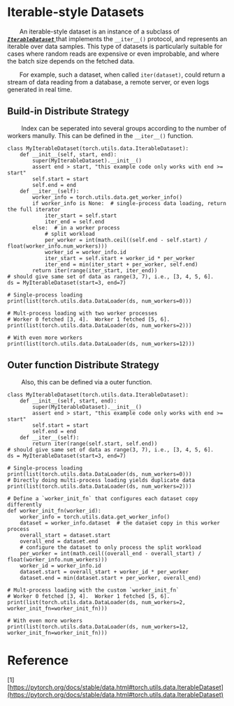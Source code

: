# Iterable-style Datasets

&ensp;&ensp;&ensp;&ensp;An iterable-style dataset is an instance of a subclass of [ <b>_`IterableDataset`_</b> ](https://pytorch.org/docs/stable/data.html#torch.utils.data.IterableDataset) that implements the `__iter__()` protocol, and represents an iterable over data samples. This type of datasets is particularly suitable for cases where random reads are expensive or even improbable, and where the batch size depends on the fetched data.

&ensp;&ensp;&ensp;&ensp;For example, such a dataset, when called `iter(dataset)`, could return a stream of data reading from a database, a remote server, or even logs generated in real time.

## Build-in Distribute Strategy

&ensp;&ensp;&ensp;&ensp; Index can be seperated into several groups according to the number of workers manully. This can be defined in the `__iter__()` function.

```
class MyIterableDataset(torch.utils.data.IterableDataset):
    def __init__(self, start, end):
        super(MyIterableDataset).__init__()
        assert end > start, "this example code only works with end >= start"
        self.start = start
        self.end = end
    def __iter__(self):
        worker_info = torch.utils.data.get_worker_info()
        if worker_info is None:  # single-process data loading, return the full iterator
            iter_start = self.start
            iter_end = self.end
        else:  # in a worker process
            # split workload
            per_worker = int(math.ceil((self.end - self.start) / float(worker_info.num_workers)))
            worker_id = worker_info.id
            iter_start = self.start + worker_id * per_worker
            iter_end = min(iter_start + per_worker, self.end)
        return iter(range(iter_start, iter_end))
# should give same set of data as range(3, 7), i.e., [3, 4, 5, 6].
ds = MyIterableDataset(start=3, end=7)

# Single-process loading
print(list(torch.utils.data.DataLoader(ds, num_workers=0)))

# Mult-process loading with two worker processes
# Worker 0 fetched [3, 4].  Worker 1 fetched [5, 6].
print(list(torch.utils.data.DataLoader(ds, num_workers=2)))

# With even more workers
print(list(torch.utils.data.DataLoader(ds, num_workers=12)))
```

## Outer function Distribute Strategy

&ensp;&ensp;&ensp;&ensp; Also, this can be defined via a outer function.

```
class MyIterableDataset(torch.utils.data.IterableDataset):
    def __init__(self, start, end):
        super(MyIterableDataset).__init__()
        assert end > start, "this example code only works with end >= start"
        self.start = start
        self.end = end
    def __iter__(self):
        return iter(range(self.start, self.end))
# should give same set of data as range(3, 7), i.e., [3, 4, 5, 6].
ds = MyIterableDataset(start=3, end=7)

# Single-process loading
print(list(torch.utils.data.DataLoader(ds, num_workers=0)))
# Directly doing multi-process loading yields duplicate data
print(list(torch.utils.data.DataLoader(ds, num_workers=2)))

# Define a `worker_init_fn` that configures each dataset copy differently
def worker_init_fn(worker_id):
    worker_info = torch.utils.data.get_worker_info()
    dataset = worker_info.dataset  # the dataset copy in this worker process
    overall_start = dataset.start
    overall_end = dataset.end
    # configure the dataset to only process the split workload
    per_worker = int(math.ceil((overall_end - overall_start) / float(worker_info.num_workers)))
    worker_id = worker_info.id
    dataset.start = overall_start + worker_id * per_worker
    dataset.end = min(dataset.start + per_worker, overall_end)

# Mult-process loading with the custom `worker_init_fn`
# Worker 0 fetched [3, 4].  Worker 1 fetched [5, 6].
print(list(torch.utils.data.DataLoader(ds, num_workers=2, worker_init_fn=worker_init_fn)))

# With even more workers
print(list(torch.utils.data.DataLoader(ds, num_workers=12, worker_init_fn=worker_init_fn)))
```

# Reference
[1] [https://pytorch.org/docs/stable/data.html#torch.utils.data.IterableDataset](https://pytorch.org/docs/stable/data.html#torch.utils.data.IterableDataset)</br>